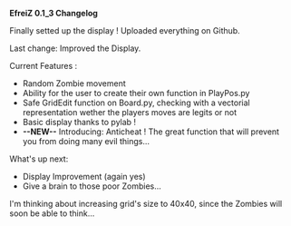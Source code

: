  **EfreiZ 0.1_3 Changelog**
 
 Finally setted up the display !
 Uploaded everything on Github.
 
 Last change: Improved the Display.
 
Current Features :

- Random Zombie movement
- Ability for the user to create their own function in PlayPos.py
- Safe GridEdit function on Board.py, checking with a vectorial representation wether the players moves are legits or not
- Basic display thanks to pylab !
- **--NEW--** Introducing: Anticheat ! The great function that will prevent you from doing many evil things...

What's up next:

- Display Improvement (again yes)
- Give a brain to those poor Zombies...


I'm thinking about increasing grid's size to 40x40, since the Zombies will soon be able to think...
